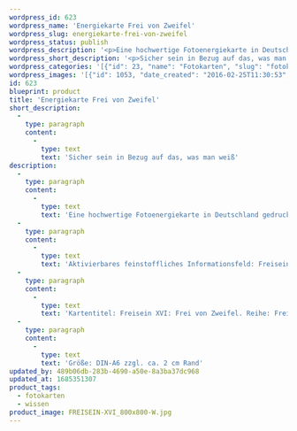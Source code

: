 ```yaml
---
wordpress_id: 623
wordpress_name: 'Energiekarte Frei von Zweifel'
wordpress_slug: energiekarte-frei-von-zweifel
wordpress_status: publish
wordpress_description: '<p>Eine hochwertige Fotoenergiekarte in Deutschland gedruckt und in Handarbeit laminiert.  Sie ist in Postkartengröße (DIN-A6) gut zu transportieren und kann auch auf den Körper aufgelegt werden.</p><p>Aktivierbares feinstoffliches Informationsfeld: Freisein - Loslassen - Eigenständigkeit - Heilheit: Freiheit von Zweifeln, die das Wissen, das du bereits besitzt, immer wieder schwächen und auflösen. Aktiviert werden können hier Wissen und Fokus.</p><p>Kartentitel: Freisein XVI: Frei von Zweifel. Reihe: Freisein. Schwingung: Orange</p><p>Größe: DIN-A6 zzgl. ca. 2 cm Rand<br />Andere Formate sind individuell für Sie innerhalb weniger Tage herstellbar. Bitte kontaktieren Sie uns hierfür unter <a href="mailto:info@elvedenverlag.de">info@elvedenverlag.de</a>.</p><p><a href="https://my.feenbaum.de/anwendung-energiebilder-foto-laminiert/">Anwendungshinweise</a>      <a href="https://my.feenbaum.de/produktinformationen-fotokarten/">Produktinformationen</a></p>'
wordpress_short_description: '<p>Sicher sein in Bezug auf das, was man weiß</p>'
wordpress_categories: '[{"id": 23, "name": "Fotokarten", "slug": "fotokarten"}, {"id": 34, "name": "Wissen", "slug": "wissen"}]'
wordpress_images: '[{"id": 1053, "date_created": "2016-02-25T11:30:53", "date_created_gmt": "2016-02-25T09:30:53", "date_modified": "2016-02-25T11:30:53", "date_modified_gmt": "2016-02-25T09:30:53", "src": "https://my.feenbaum.de/wp-content/uploads/2016/02/FREISEIN-XVI_800x800-W.jpg", "name": "FREISEIN-XVI_800x800-W", "alt": ""}]'
id: 623
blueprint: product
title: 'Energiekarte Frei von Zweifel'
short_description:
  -
    type: paragraph
    content:
      -
        type: text
        text: 'Sicher sein in Bezug auf das, was man weiß'
description:
  -
    type: paragraph
    content:
      -
        type: text
        text: 'Eine hochwertige Fotoenergiekarte in Deutschland gedruckt und in Handarbeit laminiert.  Sie ist in Postkartengröße (DIN-A6) gut zu transportieren und kann auch auf den Körper aufgelegt werden.'
  -
    type: paragraph
    content:
      -
        type: text
        text: 'Aktivierbares feinstoffliches Informationsfeld: Freisein - Loslassen - Eigenständigkeit - Heilheit: Freiheit von Zweifeln, die das Wissen, das du bereits besitzt, immer wieder schwächen und auflösen. Aktiviert werden können hier Wissen und Fokus.'
  -
    type: paragraph
    content:
      -
        type: text
        text: 'Kartentitel: Freisein XVI: Frei von Zweifel. Reihe: Freisein. Schwingung: Orange'
  -
    type: paragraph
    content:
      -
        type: text
        text: 'Größe: DIN-A6 zzgl. ca. 2 cm Rand'
updated_by: 489b06db-283b-4690-a50e-8a3ba37dc968
updated_at: 1685351307
product_tags:
  - fotokarten
  - wissen
product_image: FREISEIN-XVI_800x800-W.jpg
---
```

